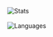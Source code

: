 <picture>
  <source media="(prefers-color-scheme: dark)" srcset="https://github-readme-stats-tawny-theta-96.vercel.app/api?username=yrnehli&show_icons=true&count_private=true&theme=midnight-purple">
  <source media="(prefers-color-scheme: light)" srcset="https://github-readme-stats-tawny-theta-96.vercel.app/api?username=yrnehli&show_icons=true&count_private=true&theme=graywhite">
  <img alt="Stats">
</picture>

<br>
<br>

<picture>
  <source media="(prefers-color-scheme: dark)" srcset="https://github-readme-stats-tawny-theta-96.vercel.app/api/top-langs/?username=yrnehli&theme=midnight-purple&layout=compact&exclude_repo=repo%2CNEA%2Cyrnehli.github.io&langs_count=6&hide=css%2Cmakefile%2Capplescript%2Cshell%2Chack%2Cdockerfile%2Chtml">
  <source media="(prefers-color-scheme: light)" srcset="https://github-readme-stats-tawny-theta-96.vercel.app/api/top-langs/?username=yrnehli&theme=graywhite&layout=compact&exclude_repo=repo%2CNEA%2Cyrnehli.github.io&langs_count=6&hide=css%2Cmakefile%2Capplescript%2Cshell%2Chack%2Cdockerfile%2Chtml">
  <img alt="Languages">
</picture>
